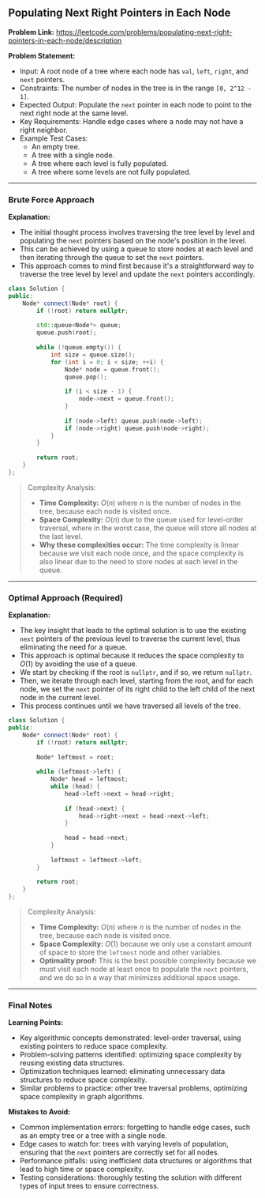 ## Populating Next Right Pointers in Each Node

**Problem Link:** https://leetcode.com/problems/populating-next-right-pointers-in-each-node/description

**Problem Statement:**
- Input: A root node of a tree where each node has `val`, `left`, `right`, and `next` pointers.
- Constraints: The number of nodes in the tree is in the range `[0, 2^12 - 1]`.
- Expected Output: Populate the `next` pointer in each node to point to the next right node at the same level.
- Key Requirements: Handle edge cases where a node may not have a right neighbor.
- Example Test Cases:
  - An empty tree.
  - A tree with a single node.
  - A tree where each level is fully populated.
  - A tree where some levels are not fully populated.

---

### Brute Force Approach

**Explanation:**
- The initial thought process involves traversing the tree level by level and populating the `next` pointers based on the node's position in the level.
- This can be achieved by using a queue to store nodes at each level and then iterating through the queue to set the `next` pointers.
- This approach comes to mind first because it's a straightforward way to traverse the tree level by level and update the `next` pointers accordingly.

```cpp
class Solution {
public:
    Node* connect(Node* root) {
        if (!root) return nullptr;
        
        std::queue<Node*> queue;
        queue.push(root);
        
        while (!queue.empty()) {
            int size = queue.size();
            for (int i = 0; i < size; ++i) {
                Node* node = queue.front();
                queue.pop();
                
                if (i < size - 1) {
                    node->next = queue.front();
                }
                
                if (node->left) queue.push(node->left);
                if (node->right) queue.push(node->right);
            }
        }
        
        return root;
    }
};
```

> Complexity Analysis:
> - **Time Complexity:** $O(n)$ where $n$ is the number of nodes in the tree, because each node is visited once.
> - **Space Complexity:** $O(n)$ due to the queue used for level-order traversal, where in the worst case, the queue will store all nodes at the last level.
> - **Why these complexities occur:** The time complexity is linear because we visit each node once, and the space complexity is also linear due to the need to store nodes at each level in the queue.

---

### Optimal Approach (Required)

**Explanation:**
- The key insight that leads to the optimal solution is to use the existing `next` pointers of the previous level to traverse the current level, thus eliminating the need for a queue.
- This approach is optimal because it reduces the space complexity to $O(1)$ by avoiding the use of a queue.
- We start by checking if the root is `nullptr`, and if so, we return `nullptr`.
- Then, we iterate through each level, starting from the root, and for each node, we set the `next` pointer of its right child to the left child of the next node in the current level.
- This process continues until we have traversed all levels of the tree.

```cpp
class Solution {
public:
    Node* connect(Node* root) {
        if (!root) return nullptr;
        
        Node* leftmost = root;
        
        while (leftmost->left) {
            Node* head = leftmost;
            while (head) {
                head->left->next = head->right;
                
                if (head->next) {
                    head->right->next = head->next->left;
                }
                
                head = head->next;
            }
            
            leftmost = leftmost->left;
        }
        
        return root;
    }
};
```

> Complexity Analysis:
> - **Time Complexity:** $O(n)$ where $n$ is the number of nodes in the tree, because each node is visited once.
> - **Space Complexity:** $O(1)$ because we only use a constant amount of space to store the `leftmost` node and other variables.
> - **Optimality proof:** This is the best possible complexity because we must visit each node at least once to populate the `next` pointers, and we do so in a way that minimizes additional space usage.

---

### Final Notes

**Learning Points:**
- Key algorithmic concepts demonstrated: level-order traversal, using existing pointers to reduce space complexity.
- Problem-solving patterns identified: optimizing space complexity by reusing existing data structures.
- Optimization techniques learned: eliminating unnecessary data structures to reduce space complexity.
- Similar problems to practice: other tree traversal problems, optimizing space complexity in graph algorithms.

**Mistakes to Avoid:**
- Common implementation errors: forgetting to handle edge cases, such as an empty tree or a tree with a single node.
- Edge cases to watch for: trees with varying levels of population, ensuring that the `next` pointers are correctly set for all nodes.
- Performance pitfalls: using inefficient data structures or algorithms that lead to high time or space complexity.
- Testing considerations: thoroughly testing the solution with different types of input trees to ensure correctness.